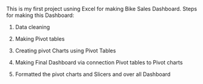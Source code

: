 This is my first project usning Excel for making Bike Sales Dashboard.
Steps for making this Dashboard:

1) Data cleaning

2) Making Pivot tables

3) Creating pivot Charts using Pivot Tables

4) Making Final Dashboard via connection Pivot tables to Pivot charts

5) Formatted the pivot charts and Slicers and over all Dashboard
